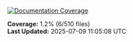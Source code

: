 <!-- Documentation Coverage Badge - Auto-generated by pre-commit hook -->
[![Documentation Coverage](https://img.shields.io/badge/Documentation%20Coverage-1.2%25-red?style=for-the-badge&logo=gitbook&logoColor=white)](./documentation-coverage-report.html)

**Coverage:** 1.2% (6/510 files)  
**Last Updated:** 2025-07-09 11:05:08 UTC
